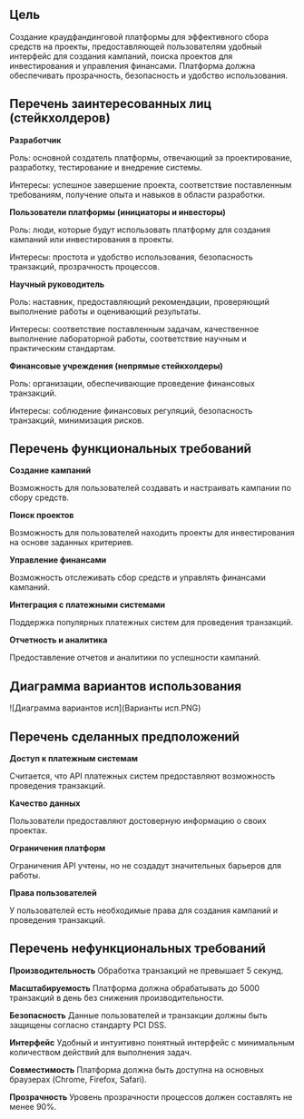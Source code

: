 ## Цель
Создание краудфандинговой платформы для эффективного сбора средств на проекты, предоставляющей пользователям удобный интерфейс для создания кампаний, поиска проектов для инвестирования и управления финансами. Платформа должна обеспечивать прозрачность, безопасность и удобство использования.

## Перечень заинтересованных лиц (стейкхолдеров)
**Разработчик**

 Роль: основной создатель платформы, отвечающий за проектирование, разработку, тестирование и внедрение системы.

 Интересы: успешное завершение проекта, соответствие поставленным требованиям, получение опыта и навыков в области разработки.

 **Пользователи платформы (инициаторы и инвесторы)**

 Роль: люди, которые будут использовать платформу для создания кампаний или инвестирования в проекты.

 Интересы: простота и удобство использования, безопасность транзакций, прозрачность процессов.

**Научный руководитель**

 Роль:
наставник, предоставляющий рекомендации, проверяющий выполнение работы и оценивающий результаты.

 Интересы: 
соответствие поставленным задачам, качественное выполнение лабораторной работы, соответствие научным и практическим стандартам.

 **Финансовые учреждения (непрямые стейкхолдеры)**

 Роль: 
организации, обеспечивающие проведение финансовых транзакций.

 Интересы: 
соблюдение финансовых регуляций, безопасность транзакций, минимизация рисков.

## Перечень функциональных требований

**Создание кампаний** 

Возможность для пользователей создавать и настраивать кампании по сбору средств.

**Поиск проектов** 

Возможность для пользователей находить проекты для инвестирования на основе заданных критериев.

**Управление финансами** 

Возможность отслеживать сбор средств и управлять финансами кампаний.

**Интеграция с платежными системами** 

Поддержка популярных платежных систем для проведения транзакций.

**Отчетность и аналитика** 

Предоставление отчетов и аналитики по успешности кампаний.

## Диаграмма вариантов использования

![Диаграмма вариантов исп](Варианты исп.PNG)

## Перечень сделанных предположений

**Доступ к платежным системам** 

Считается, что API платежных систем предоставляют возможность проведения транзакций.

**Качество данных** 

Пользователи предоставляют достоверную информацию о своих проектах.

**Ограничения платформ** 

Ограничения API учтены, но не создадут значительных барьеров для работы.

**Права пользователей** 

У пользователей есть необходимые права для создания кампаний и проведения транзакций.

## Перечень нефункциональных требований
**Производительность** Обработка транзакций не превышает 5 секунд.

**Масштабируемость** Платформа должна обрабатывать до 5000 транзакций в день без снижения производительности.

**Безопасность** Данные пользователей и транзакции должны быть защищены согласно стандарту PCI DSS.

**Интерфейс** Удобный и интуитивно понятный интерфейс с минимальным количеством действий для выполнения задач.

**Совместимость** Платформа должна быть доступна на основных браузерах (Chrome, Firefox, Safari).

**Прозрачность** Уровень прозрачности процессов должен составлять не менее 90%.

